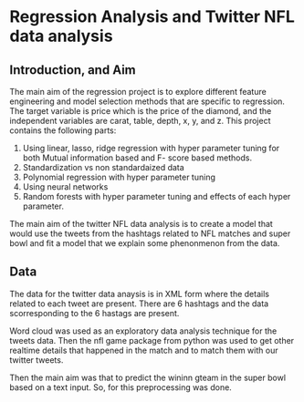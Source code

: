 # Regression Analysis and Twitter NFL data analysis
## Introduction, and Aim
The main aim of the regression project is to explore different feature engineering and model selection methods that are specific to regression.
The target variable is price which is the price of the diamond, and the independent variables are carat, table, depth, x, y, and z. This project contains the following parts:
1) Using linear, lasso, ridge regression with hyper parameter tuning for both Mutual information based and F- score based methods.
2) Standardization vs non standardaized data
3) Polynomial regression with hyper parameter tuning
4) Using neural networks
5) Random forests with hyper parameter tuning and effects of each hyper parameter.

The main aim of the twitter NFL data analysis is to create a model that would use the tweets from the hashtags related to NFL matches and super bowl and fit a model that we explain some phenonmenon from the data.

## Data
The data for the twitter data anaysis is in XML form where the details related to each tweet are present. There are 6 hashtags and the data scorresponding to the 6 hastags are present.

Word cloud was used as an exploratory data analysis technique for the tweets data. Then the nfl game package from python was used to get other realtime details that happened in the match and to match them with our twitter tweets.

Then the main aim was that to predict the wininn gteam in the super bowl based on a text input. So, for this preprocessing was done.